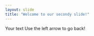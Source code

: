 ```yaml
---
layout: slide
title: "Welcome to our secondy slide!"
---
```

Your text
Use the left arrow to go back!
